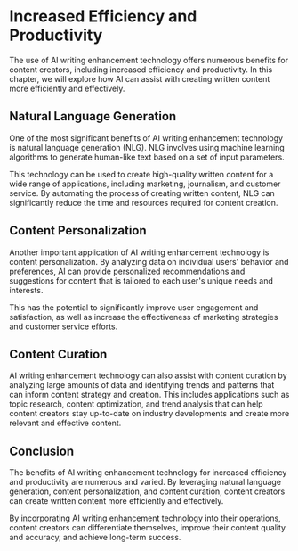 Increased Efficiency and Productivity
====================================================================================

The use of AI writing enhancement technology offers numerous benefits for content creators, including increased efficiency and productivity. In this chapter, we will explore how AI can assist with creating written content more efficiently and effectively.

Natural Language Generation
---------------------------

One of the most significant benefits of AI writing enhancement technology is natural language generation (NLG). NLG involves using machine learning algorithms to generate human-like text based on a set of input parameters.

This technology can be used to create high-quality written content for a wide range of applications, including marketing, journalism, and customer service. By automating the process of creating written content, NLG can significantly reduce the time and resources required for content creation.

Content Personalization
-----------------------

Another important application of AI writing enhancement technology is content personalization. By analyzing data on individual users' behavior and preferences, AI can provide personalized recommendations and suggestions for content that is tailored to each user's unique needs and interests.

This has the potential to significantly improve user engagement and satisfaction, as well as increase the effectiveness of marketing strategies and customer service efforts.

Content Curation
----------------

AI writing enhancement technology can also assist with content curation by analyzing large amounts of data and identifying trends and patterns that can inform content strategy and creation. This includes applications such as topic research, content optimization, and trend analysis that can help content creators stay up-to-date on industry developments and create more relevant and effective content.

Conclusion
----------

The benefits of AI writing enhancement technology for increased efficiency and productivity are numerous and varied. By leveraging natural language generation, content personalization, and content curation, content creators can create written content more efficiently and effectively.

By incorporating AI writing enhancement technology into their operations, content creators can differentiate themselves, improve their content quality and accuracy, and achieve long-term success.
